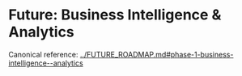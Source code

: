 # Future: Business Intelligence & Analytics

Canonical reference: [../FUTURE_ROADMAP.md#phase-1-business-intelligence--analytics](../FUTURE_ROADMAP.md#phase-1-business-intelligence--analytics)
